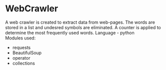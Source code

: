 # WebCrawler
A web crawler is created to extract data from web-pages.
The words are stored in a list and undesred symbols are eliminated.
A counter is applied to determine the most frequently used words.
Language - python <br />
Modules used: <br />
- requests
- BeautifulSoup
- operator
- collections
